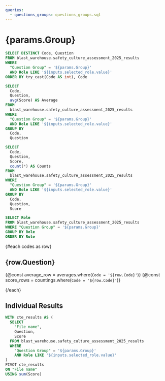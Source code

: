 ```yaml
---
queries:
  - questions_groups: questions_groups.sql
---
```


# {params.Group}

```sql codes
SELECT DISTINCT Code, Question
FROM blast_warehouse.safety_culture_assessment_2025_results
WHERE
  "Question Group" = '${params.Group}'
  AND Role LIKE '${inputs.selected_role.value}'
ORDER BY try_cast(Code AS int), Code
```

```sql averages
SELECT
  Code,
  Question,
  avg(Score) AS Average
FROM
  blast_warehouse.safety_culture_assessment_2025_results
WHERE
  "Question Group" = '${params.Group}'
  AND Role LIKE '${inputs.selected_role.value}'
GROUP BY
  Code,
  Question
```

```sql countings
SELECT
  Code,
  Question,
  Score,
  count(*) AS Counts
FROM
  blast_warehouse.safety_culture_assessment_2025_results
WHERE
  "Question Group" = '${params.Group}'
  AND Role LIKE '${inputs.selected_role.value}'
GROUP BY
  Code,
  Question,
  Score
```

```sql roles
SELECT Role
FROM blast_warehouse.safety_culture_assessment_2025_results
WHERE "Question Group" = '${params.Group}'
GROUP BY Role
ORDER BY Role
```

<Dropdown
name=selected_role
data={roles}
value=Role>
<DropdownOption value="%" valueLabel="All Roles"/>
</Dropdown>

{#each codes as row}

## {row.Question}

{@const average_row = averages.where(`Code = '${row.Code}'`)}
{@const score_rows = countings.where(`Code = '${row.Code}'`)}

<BigValue
  data={average_row}
  value="Average"
/>

<Tabs background=true>
  <Tab label="Bar Chart">
    <BarChart
      data={score_rows}
      x="Score"
      y="Counts"
      series="Code"
    />
  </Tab>

  <Tab label="Donut Chart">
    <QuestionDonutResults
      group={params.Group}
      role={inputs.selected_role.value}
      code={row.Code}
    />
  </Tab>
</Tabs>

{/each}

## Individual Results

```sql individual_results
WITH cte_results AS (
  SELECT
    "File name",
  	Question,
  	Score
  FROM blast_warehouse.safety_culture_assessment_2025_results
  WHERE
    "Question Group" = '${params.Group}'
    AND Role LIKE '${inputs.selected_role.value}'
)
PIVOT cte_results
ON "File name"
USING sum(Score)
```

<DataTable data={individual_results} />
